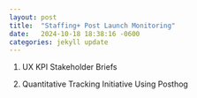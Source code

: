 ```yaml
---
layout: post
title:  "Staffing+ Post Launch Monitoring"
date:   2024-10-18 18:38:16 -0600
categories: jekyll update
---
```

1. UX KPI Stakeholder Briefs

2. Quantitative Tracking Initiative Using Posthog